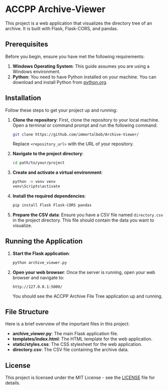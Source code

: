 # ACCPP Archive-Viewer

This project is a web application that visualizes the directory tree of an archive. It is built with Flask, Flask-CORS, and pandas.

## Prerequisites

Before you begin, ensure you have met the following requirements:

1. **Windows Operating System**: This guide assumes you are using a Windows environment.
2. **Python**: You need to have Python installed on your machine. You can download and install Python from [python.org](https://www.python.org/downloads/).

## Installation

Follow these steps to get your project up and running:

1. **Clone the repository**: First, clone the repository to your local machine. Open a terminal or command prompt and run the following command:
    ```sh
    git clone https://github.com/immortalbob/Archive-Viewer/
    ```
   Replace `<repository_url>` with the URL of your repository.

2. **Navigate to the project directory**:
    ```sh
    cd path/to/your/project
    ```

3. **Create and activate a virtual environment**:
    ```sh
    python -m venv venv
    venv\Scripts\activate
    ```

4. **Install the required dependencies**:
    ```sh
    pip install Flask Flask-CORS pandas
    ```

5. **Prepare the CSV data**: Ensure you have a CSV file named `directory.csv` in the project directory. This file should contain the data you want to visualize.

## Running the Application

1. **Start the Flask application**:
    ```sh
    python archive_viewer.py
    ```

2. **Open your web browser**: Once the server is running, open your web browser and navigate to:
    ```
    http://127.0.0.1:5000/
    ```

   You should see the ACCPP Archive File Tree application up and running.

## File Structure

Here is a brief overview of the important files in this project:

- **archive_viewer.py**: The main Flask application file.
- **templates/index.html**: The HTML template for the web application.
- **static/styles.css**: The CSS stylesheet for the web application.
- **directory.csv**: The CSV file containing the archive data.

## License

This project is licensed under the MIT License - see the [LICENSE](LICENSE) file for details.
